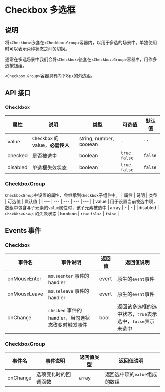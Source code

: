 # Checkbox 多选框

## 说明

将`<Checkbox>`嵌套在`<Checkbox.Group>`容器内，以用于多选的场景中。单独使用时可以表示两种状态之间的切换。

通常在多选场景中我们会将`<Checkbox>`嵌套在`<Checkbox.Group>`容器中，用作多选按钮组。

`<Checkbox.Group>`容器具有向下8px的外边距。

## API 接口
### Checkbox
| 属性 | 说明 | 类型 | 可选值 | 默认值 |
| --- | --- | --- | --- | --- |
| value | `Checkbox` 的 value，**必需传入** | string, number, boolean | - | `''` |
| checked | 是否被选中 | boolean | `true` `false` | `false` |
| disabled | 单选框失效状态 | boolean | `true` `false` | `false` |

### CheckboxGroup
`CheckboxGroup`中设置的属性，会继承到`Checkbox`子组件中。
| 属性 | 说明 | 类型 | 可选值 | 默认值 |
| --- | --- | --- | --- | --- |
| value | 用于设置当前被选中项，数组中包含与子元素的`value`属性时，该子元素被选中 | array | - | - |
| disabled | `CheckboxGroup` 的失效状态 | boolean | `true` `false` | `false` |

## Events 事件
### Checkbox
| 事件名 | 事件说明 | 返回值 | 返回值说明 |
| --- | --- | --- | --- |
| onMouseEnter | `mouseenter` 事件的 handler | event | 原生的`event`事件 |
| onMouseLeave | `mouseleave` 事件的 handler | event | 原生的`event`事件 |
| onChange | `checked` 事件的 handler，当勾选状态改变时触发事件 | bool | 返回该多选框的选中状态，`true`表示选中，`false`表示未选中 |

### CheckboxGroup
| 事件名 | 事件说明 | 返回值类型 | 返回值说明 |
| --- | --- | --- | --- |
| onChange | 选项变化时的回调函数 | array | 返回选中项的`value`组成的数组 |
